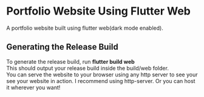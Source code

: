 
# Portfolio Website Using Flutter Web
A portfolio website built using flutter web(dark mode enabled).

## Generating the Release Build
To generate the release build, run <b>flutter build web</b><br>
This should output your release build inside the build/web folder.<br>
You can serve the website to your browser using any http server to see your see your website in action. I recommend using http-server. Or you can host it wherever you want!



